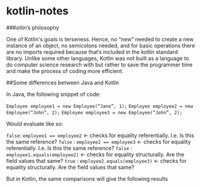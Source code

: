 # kotlin-notes

##Kotlin’s philosophy

One of Kotlin's goals is terseness. Hence, no “new” needed to create a new instance of an object, no semicolons needed, and for basic operations there are no imports required because that’s included in the kotlin standard library. Unlike some other languages, Kotlin was not built as a language to do computer science research with but rather to save the programmer time and make the process of coding more efficient.

##Some differences between Java and Kotlin

In Java, the following snippet of code:

`Employee employee1 = new Employee(“Jane”, 1);`
`Employee employee2 = new Employee(“John”, 2);`
`Employee employee3 = new Employee(“John”, 2);`

Would evaluate like so:

`false`: `employee1 == employee2` <- checks for equality referentially. I.e. Is this the same reference?
`false` : `employee2 == employee3` <- checks for equality referentially. I.e. Is this the same reference?
`false` : `employee1.equals(employee2)` <- checks for equality structurally. Are the field values that same?
`true` : `employee2.equals(employee3)` <- checks for equality structurally. Are the field values that same?

But in Kotlin, the same comparisons will give the following results
